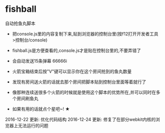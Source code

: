  # fishball
 自动抢鱼丸脚本
 - 把console.js里的内容复制下来,贴到浏览器的控制台里(按f12打开开发者工具>控制台/console)

 - fishball.js是方便查看的,console.js才是贴在控制台里的,不要弄错了

 - 会自动发送15条弹幕 66666i

 - 火箭宝箱结束后按"V"键可以显示你在这个房间抢到的鱼丸数量

 - 发现有房间送火箭的话就去那个房间把脚本贴到控制台里面等着就行了

 - 像那种连续送很多个火箭的时候就是使用这个脚本的优势所在,并可以同时在多个房间刷鱼丸

 - 如果有用的话就点个星吧~! ★

 2016-12-22 更新:
        优化代码结构
 2016-12-24 更新:
        修复了在部分webkit内核的浏览器上无法运行的问题
